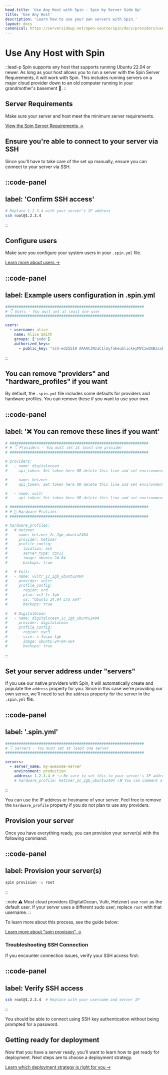 ```yaml
---
head.title: 'Use Any Host with Spin - Spin by Server Side Up'
title: 'Use Any Host'
description: 'Learn how to use your own servers with Spin.'
layout: docs
canonical: https://serversideup.net/open-source/spin/docs/providers/use-any-host
---
```


# Use Any Host with Spin
::lead-p
Spin supports any host that supports running Ubuntu 22.04 or newer. As long as your host allows you to run a server with the Spin Server Requirements, it will work with Spin. This includes running servers on a major cloud provider down to an old computer running in your grandmother's basement 🤠.
::

## Server Requirements
Make sure your server and host meet the minimum server requirements.

[View the Spin Server Requirements →](/docs/server-configuration/server-requirements)

## Ensure you're able to connect to your server via SSH
Since you'll have to take care of the set up manually, ensure you can connect to your server via SSH.

::code-panel
---
label: 'Confirm SSH access'
---
```bash
# Replace 1.2.3.4 with your server's IP address
ssh root@1.2.3.4
```
::

## Configure users
Make sure you configure your system users in your `.spin.yml` file.

[Learn more about users →](/docs/server-configuration/spin-yml-usage#users)

::code-panel
---
label: Example users configuration in .spin.yml
---
```yaml
##############################################################
# 👇 Users - You must set at least one user
##############################################################

users:
  - username: alice
    name: Alice Smith
    groups: ['sudo']
    authorized_keys:
      - public_key: "ssh-ed25519 AAAAC3NzaC1lmyfakeublickeyMVIzwQXBzxxD9b8Erd1FKVvu alice"
```
::

## You can remove "providers" and "hardware_profiles" if you want
By default, the `.spin.yml` file includes some defaults for providers and hardware profiles. You can remove these if you want to use your own.

::code-panel
---
label: '❌ You can remove these lines if you want'
---
```yaml
# ##############################################################
# # 👇 Providers - You must set at least one provider
# ##############################################################

# providers:
#   - name: digitalocean
#     api_token: Set token here OR delete this line and set environment variable DO_API_TOKEN

#   - name: hetzner
#     api_token: Set token here OR delete this line and set environment variable HCLOUD_TOKEN

#   - name: vultr
#     api_token: Set token here OR delete this line and set environment variable VULTR_API_KEY

# ##############################################################
# # 🤖 Hardware Profiles
# ##############################################################

# hardware_profiles:
#   # Hetzner
#   - name: hetzner_2c_2gb_ubuntu2404
#     provider: hetzner
#     profile_config:
#       location: ash
#       server_type: cpx11
#       image: ubuntu-24.04
#       backups: true

#   # Vultr
#   - name: vultr_1c_1gb_ubuntu2404
#     provider: vultr
#     profile_config:
#       region: ord
#       plan: vc2-1c-1gb
#       os: "Ubuntu 24.04 LTS x64"
#       backups: true
  
#   # DigitalOcean
#   - name: digitalocean_1c_1gb_ubuntu2404
#     provider: digitalocean
#     profile_config:
#       region: nyc3
#       size: s-1vcpu-1gb
#       image: ubuntu-24-04-x64
#       backups: true
```
::

## Set your server address under "servers"
If you use our native providers with Spin, it will automatically create and populate the `address` property for you. Since in this case we're providing our own server, we'll need to set the `address` property for the server in the `.spin.yml` file.

::code-panel
---
label: '.spin.yml'
---
```yaml
##############################################################
# 👇 Servers - You must set at least one server
##############################################################

servers:
  - server_name: my-awesome-server
    environment: production
    address: 1.2.3.4 # 👈 Be sure to set this to your server's IP address or DNS hostname
    # hardware_profile: hetzner_2c_2gb_ubuntu2404 (❌ You can comment or delete this line out)
```
::

You can use the IP address or hostname of your server. Feel free to remove the `hardware_profile` property if you do not plan to use any providers.

## Provision your server
Once you have everything ready, you can provision your server(s) with the following command:

::code-panel
---
label: Provision your server(s)
---
```bash
spin provision -u root
```
::

::note
⚠️ Most cloud providers (DigitalOcean, Vultr, Hetzner) use `root` as the default user. If your server uses a different sudo user, replace `root` with that username.
::

To learn more about this process, see the guide below:

[Learn more about "spin provision" →](/docs/command-reference/provision)

### Troubleshooting SSH Connection
If you encounter connection issues, verify your SSH access first:

::code-panel
---
label: Verify SSH access
---
```bash
ssh root@1.2.3.4  # Replace with your username and server IP
```
::

You should be able to connect using SSH key authentication without being prompted for a password.

## Getting ready for deployment
Now that you have a server ready, you'll want to learn how to get ready for deployment. Next steps are to choose a deployment strategy.

[Learn which deployment strategy is right for you →](/docs/deployment/choosing-a-deployment-strategy)
